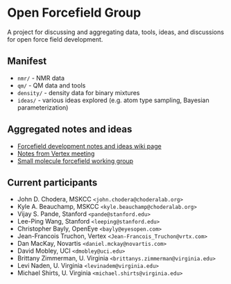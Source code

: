 Open Forcefield Group
=====================

A project for discussing and aggregating data, tools, ideas, and discussions for open force field development.

## Manifest

* `nmr/` - NMR data
* `qm/` - QM data and tools
* `density/` - density data for binary mixtures
* `ideas/` - various ideas explored (e.g. atom type sampling, Bayesian parameterization)

## Aggregated notes and ideas

* [Forcefield development notes and ideas wiki page](https://github.com/choderalab/ForcefieldData/wiki)
* [Notes from Vertex meeting](https://github.com/choderalab/ForcefieldData/wiki/Forcefield-parameterization-plans)
* [Small molecule forcefield working group](https://github.com/choderalab/open-forcefield-group/wiki/Small-molecule-forcefield)

## Current participants

* John D. Chodera, MSKCC `<john.chodera@choderalab.org>`
* Kyle A. Beauchamp, MSKCC `<kyle.beauchamp@choderalab.org>`
* Vijay S. Pande, Stanford `<pande@stanford.edu>`
* Lee-Ping Wang, Stanford `<leeping@stanford.edu>`
* Christopher Bayly, OpenEye `<bayly@eyesopen.com>`
* Jean-Francois Truchon, Vertex `<Jean-Francois_Truchon@vrtx.com>`
* Dan MacKay, Novartis `<daniel.mckay@novartis.com>`
* David Mobley, UCI `<dmobley@uci.edu>`
* Brittany Zimmerman, U. Virginia `<brittanys.zimmerman@virginia.edu>`
* Levi Naden,  U. Virginia `<levinadem@virginia.edu>`
* Michael Shirts, U. Virginia `<michael.shirts@virginia.edu>`

